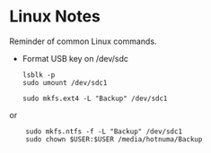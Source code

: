 # Linux Notes

Reminder of common Linux commands.

* Format USB key on /dev/sdc
    ```
    lsblk -p
    sudo umount /dev/sdc1

    sudo mkfs.ext4 -L "Backup" /dev/sdc1
    ```
or

```
    sudo mkfs.ntfs -f -L "Backup" /dev/sdc1
    sudo chown $USER:$USER /media/hotnuma/Backup
```


